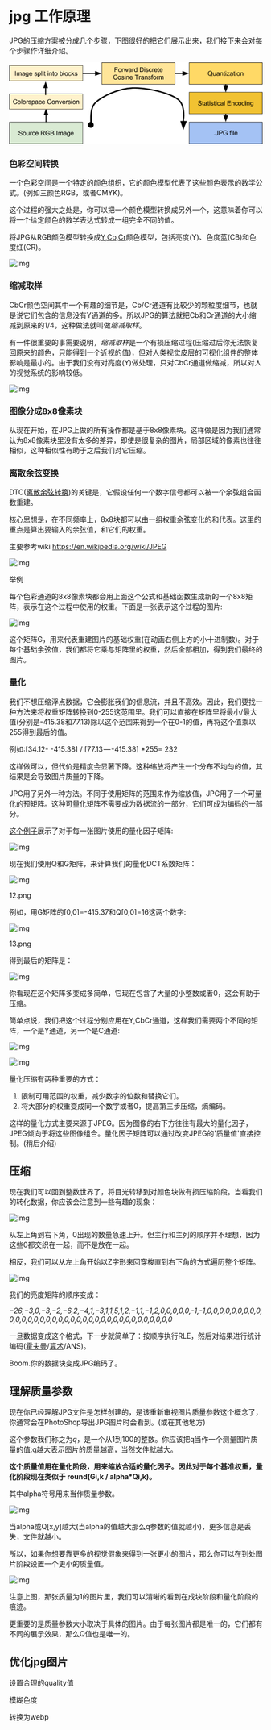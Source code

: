 # jpg 工作原理



JPG的压缩方案被分成几个步骤，下图很好的把它们展示出来，我们接下来会对每个步骤作详细介绍。



![img](images\jpg工作原理图.png)


### 色彩空间转换
一个色彩空间是一个特定的颜色组织，它的颜色模型代表了这些颜色表示的数学公式。(例如三颜色RGB，或者CMYK)。

这个过程的强大之处是，你可以把一个颜色模型转换成另外一个，这意味着你可以将一个给定颜色的数学表达式转成一组完全不同的值。

将JPG从RGB颜色模型转换成[Y,Cb,Cr](https://link.jianshu.com/?t=https://en.wikipedia.org/wiki/YCbCr)颜色模型，包括亮度(Y)、色度蓝(CB)和色度红(CR)。

![img](E:\AndroidLearning\图片\images\webp)

### 缩减取样

CbCr颜色空间其中一个有趣的细节是，Cb/Cr通道有比较少的颗粒度细节，也就是说它们包含的信息没有Y通道的多。所以JPG的算法就把Cb和Cr通道的大小缩减到原来的1/4，这种做法就叫做*缩减取样*。

有一件很重要的事需要说明，*缩减取样*是一个有损压缩过程(压缩过后你无法恢复回原来的颜色，只能得到一个近视的值)，但对人类视觉皮层的可视化组件的整体影响是最小的。由于我们没有对亮度(Y)做处理，只对CbCr通道做缩减，所以对人的视觉系统的影响较低。

![img](E:\AndroidLearning\图片\images\webp2)



### 图像分成8x8像素块

从现在开始，在JPG上做的所有操作都是基于8x8像素块。这样做是因为我们通常认为8x8像素块里没有太多的差异，即使是很复杂的图片，局部区域的像素也往往相似，这种相似性有助于之后我们对它压缩。



### 离散余弦变换

DTC([离散余弦转换](https://link.jianshu.com/?t=https://zh.wikipedia.org/wiki/%E7%A6%BB%E6%95%A3%E4%BD%99%E5%BC%A6%E5%8F%98%E6%8D%A2))的关键是，它假设任何一个数字信号都可以被一个余弦组合函数重建。



核心思想是，在不同频率上，8x8块都可以由一组权重余弦变化的和代表。这里的重点是算出要输入的余弦值，和它们的权重。

主要参考wiki https://en.wikipedia.org/wiki/JPEG





![img](E:\AndroidLearning\图片\images\0_o3zmZjKGMOUgmJac_.png)



举例

每个色彩通道的8x8像素块都会用上面这个公式和基础函数生成新的一个8x8矩阵，表示在这个过程中使用的权重。下面是一张表示这个过程的图片:

![img](E:\AndroidLearning\图片\images\298426-11df025db578e2b2.webp)



这个矩阵G，用来代表重建图片的基础权重(在动画右侧上方的小十进制数)。对于每个基础余弦值，我们都将它乘与矩阵里的权重，然后全部相加，得到我们最终的图片。







### 量化

我们不想压缩浮点数据，它会膨胀我们的信息流，并且不高效。因此，我们要找一种方法来将权重矩阵转换到0-255这范围里。我们可以直接在矩阵里将最小/最大值(分别是-415.38和77.13)除以这个范围来得到一个在0-1的值，再将这个值乘以255得到最后的值。

例如:[34.12- -415.38] / [77.13 — -415.38] *255= 232



这样做可以，但代价是精度会显著下降。这种缩放将产生一个分布不均匀的值，其结果是会导致图片质量的下降。

JPG用了另外一种方法。不同于使用矩阵的范围来作为缩放值，JPG用了一个可量化的预矩阵。这种可量化矩阵不需要成为数据流的一部分，它们可成为编码的一部分。

[这个例子](https://link.jianshu.com?t=https://en.wikipedia.org/wiki/JPEG#Quantization)展示了对于每一张图片使用的量化因子矩阵:



![img](https:////upload-images.jianshu.io/upload_images/298426-7e526e0cadbd0a8a.png?imageMogr2/auto-orient/strip%7CimageView2/2/w/335/format/webp)



现在我们使用Q和G矩阵，来计算我们的量化DCT系数矩阵：



![img](https:////upload-images.jianshu.io/upload_images/298426-9c3e6881ded3f49c.png?imageMogr2/auto-orient/strip%7CimageView2/2/w/501/format/webp)

12.png

例如，用G矩阵的[0,0]=-415.37和Q[0,0]=16这两个数字:



![img](https:////upload-images.jianshu.io/upload_images/298426-61f6c004bf513e1c.png?imageMogr2/auto-orient/strip%7CimageView2/2/w/376/format/webp)

13.png

得到最后的矩阵是：



![img](https:////upload-images.jianshu.io/upload_images/298426-74a34f4783584d65.png?imageMogr2/auto-orient/strip%7CimageView2/2/w/390/format/webp)



你看现在这个矩阵多变成多简单，它现在包含了大量的小整数或者0，这会有助于压缩。

简单点说，我们把这个过程分别应用在Y,CbCr通道，这样我们需要两个不同的矩阵，一个是Y通道，另一个是C通道:



![img](https:////upload-images.jianshu.io/upload_images/298426-da71693ee2e443e8.png?imageMogr2/auto-orient/strip%7CimageView2/2/w/335/format/webp)

![img](E:\AndroidLearning\图片\images\0_PbwrOzC1Dd0gkwdV_.png)



量化压缩有两种重要的方式：

1. 限制可用范围的权重，减少数字的位数和替换它们。
2. 将大部分的权重变成同一个数字或者0，提高第三步压缩，熵编码。

这样的量化方式主要来源于JPEG。因为图像的右下方往往有最大的量化因子，JPEG倾向于将这些图像组合。量化因子矩阵可以通过改变JPEG的'质量值'直接控制。(稍后介绍)

## 压缩

现在我们可以回到整数世界了，将目光转移到对颜色块做有损压缩阶段。当看我们的转化数据，你应该会注意到一些有趣的现象：





![img](https:////upload-images.jianshu.io/upload_images/298426-3078064febdd60e6.png?imageMogr2/auto-orient/strip%7CimageView2/2/w/390/format/webp)

从左上角到右下角，0出现的数量急速上升。但主行和主列的顺序并不理想，因为这些0都交织在一起，而不是放在一起。

相反，我们可以从左上角开始以Z字形来回穿梭直到右下角的方式遍历整个矩阵。







![img](E:\AndroidLearning\图片\images\0_gK0Zt5sPdspjTTrO_.png)



我们的亮度矩阵的顺序变成：

*−26,−3,0,−3,−2,−6,2,−4,1,−3,1,1,5,1,2,−1,1,−1,2,0,0,0,0,0,-1,-1,0,0,0,0,0,0,0,0,0,0,0,0,0,0,0,0,0,0,0,0,0,0,0,0,0,0,0,0,0,0,0,0,0,0,0,0*

一旦数据变成这个格式，下一步就简单了：按顺序执行RLE，然后对结果进行统计编码([霍夫曼](https://link.jianshu.com?t=https://www.youtube.com/watch?v=6rnF2Mo80x0&list=PLOU2XLYxmsIJGErt5rrCqaSGTMyyqNt2H&index=2)/[算术](https://link.jianshu.com?t=https://www.youtube.com/watch?v=FdMoL3PzmSA&index=7&list=PLOU2XLYxmsIJGErt5rrCqaSGTMyyqNt2H)/ANS)。

Boom.你的数据块变成JPG编码了。

## 理解质量参数

现在你已经理解JPG文件是怎样创建的，是该重新审视图片质量参数这个概念了，你通常会在PhotoShop导出JPG图片时会看到。(或在其他地方)

这个参数我们称之为*q*，是一个从1到100的整数。你应该把q当作一个测量图片质量的值:q越大表示图片的质量越高，当然文件就越大。

**这个质量值用在量化阶段，用来缩放合适的量化因子。**因此对于每个基准权重，量化阶段现在类似于** round(Gi,k / alpha*Qi,k)。**

其中alpha符号用来当作质量参数。



![img](https:////upload-images.jianshu.io/upload_images/298426-bccc2c5883e4b5cc.gif?imageMogr2/auto-orient/strip%7CimageView2/2/w/218/format/webp)



当alpha或Q[x,y]越大(当alpha的值越大那么q参数的值就越小)，更多信息是丢失，文件就越小。

所以，如果你想要靠更多的视觉假象来得到一张更小的图片，那么你可以在到处图片阶段设置一个更小的质量值。



![img](https:////upload-images.jianshu.io/upload_images/298426-fd9dc507c74afaf8.png?imageMogr2/auto-orient/strip%7CimageView2/2/w/497/format/webp)



注意上图，那张质量为1的图片里，我们可以清晰的看到在成块阶段和量化阶段的痕迹。

更重要的是质量参数大小取决于具体的图片。由于每张图片都是唯一的，它们都有不同的展示效果，那么Q值也是唯一的。





## 优化jpg图片

设置合理的quality值

模糊色度

转换为webp